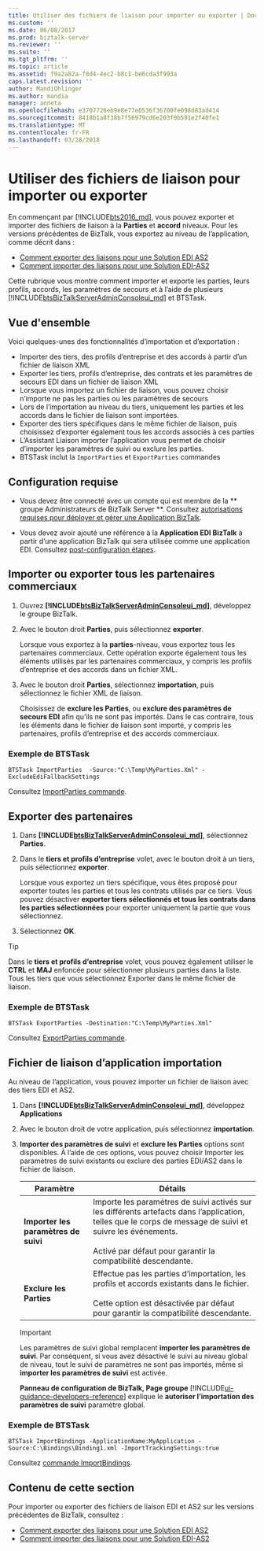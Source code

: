```yaml
---
title: Utiliser des fichiers de liaison pour importer ou exporter | Documents Microsoft
ms.custom: ''
ms.date: 06/08/2017
ms.prod: biztalk-server
ms.reviewer: ''
ms.suite: ''
ms.tgt_pltfrm: ''
ms.topic: article
ms.assetid: f9a2a82a-f8d4-4ec2-b8c1-be6cda3f993a
caps.latest.revision: ''
author: MandiOhlinger
ms.author: mandia
manager: anneta
ms.openlocfilehash: e3707726eb9e8e77e0536f36700fe098d83ad414
ms.sourcegitcommit: 8418b1a8f38b7f56979cd6e203f0b591e2f40fe1
ms.translationtype: MT
ms.contentlocale: fr-FR
ms.lasthandoff: 03/28/2018
---
```

# <a name="use-binding-files-to-import-or-export"></a>Utiliser des fichiers de liaison pour importer ou exporter

En commençant par [!INCLUDE[bts2016_md](../includes/bts2016-md.md)], vous pouvez exporter et importer des fichiers de liaison à la **Parties** et **accord** niveaux. Pour les versions précédentes de BizTalk, vous exportez au niveau de l’application, comme décrit dans : 

* [Comment exporter des liaisons pour une Solution EDI AS2](../core/how-to-export-bindings-for-an-edi-as2-solution.md)
* [Comment importer des liaisons pour une Solution EDI-AS2](../core/how-to-import-bindings-for-an-edi-as2-solution.md)

Cette rubrique vous montre comment importer et exporte les parties, leurs profils, accords, les paramètres de secours et à l’aide de plusieurs [!INCLUDE[btsBizTalkServerAdminConsoleui_md](../includes/btsbiztalkserveradminconsoleui-md.md)] et BTSTask. 

## <a name="overview"></a>Vue d'ensemble

Voici quelques-unes des fonctionnalités d’importation et d’exportation :

* Importer des tiers, des profils d’entreprise et des accords à partir d’un fichier de liaison XML
* Exporter les tiers, profils d’entreprise, des contrats et les paramètres de secours EDI dans un fichier de liaison XML
* Lorsque vous importez un fichier de liaison, vous pouvez choisir n’importe ne pas les parties ou les paramètres de secours
* Lors de l’importation au niveau du tiers, uniquement les parties et les accords dans le fichier de liaison sont importées.
* Exporter des tiers spécifiques dans le même fichier de liaison, puis choisissez d’exporter également tous les accords associés à ces parties
* L’Assistant Liaison importer l’application vous permet de choisir d’importer les paramètres de suivi ou exclure les parties.
* BTSTask inclut la `ImportParties` et `ExportParties` commandes 

## <a name="prerequisites"></a>Configuration requise

* Vous devez être connecté avec un compte qui est membre de la ** groupe Administrateurs de BizTalk Server **. Consultez [autorisations requises pour déployer et gérer une Application BizTalk](../core/permissions-required-for-deploying-and-managing-a-biztalk-application.md).  

* Vous devez avoir ajouté une référence à la **Application EDI BizTalk** à partir d’une application BizTalk qui sera utilisée comme une application EDI. Consultez [post-configuration étapes](../install-and-config-guides/post-configuration-steps-to-optimize-your-environment.md).

## <a name="import-or-export-all-the-trading-partners"></a>Importer ou exporter tous les partenaires commerciaux
1. Ouvrez **[!INCLUDE[btsBizTalkServerAdminConsoleui_md](../includes/btsbiztalkserveradminconsoleui-md.md)]**, développez le groupe BizTalk.
2. Avec le bouton droit **Parties**, puis sélectionnez **exporter**. 

    Lorsque vous exportez à la **parties**-niveau, vous exportez tous les partenaires commerciaux. Cette opération exporte également tous les éléments utilisés par les partenaires commerciaux, y compris les profils d’entreprise et des accords dans un fichier XML. 

3. Avec le bouton droit **Parties**, sélectionnez **importation**, puis sélectionnez le fichier XML de liaison. 

      Choisissez de **exclure les Parties**, ou **exclure des paramètres de secours EDI** afin qu’ils ne sont pas importés. Dans le cas contraire, tous les éléments dans le fichier de liaison sont importé, y compris les partenaires, profils d’entreprise et des accords commerciaux.     

### <a name="btstask-example"></a>Exemple de BTSTask

`BTSTask ImportParties  -Source:"C:\Temp\MyParties.Xml" -ExcludeEdiFallbackSettings`

Consultez [ImportParties commande](../core/importparties-command.md).

    
## <a name="export-individual-partners"></a>Exporter des partenaires
1. Dans **[!INCLUDE[btsBizTalkServerAdminConsoleui_md](../includes/btsbiztalkserveradminconsoleui-md.md)]**, sélectionnez **Parties**.
2. Dans le **tiers et profils d’entreprise** volet, avec le bouton droit à un tiers, puis sélectionnez **exporter**.

    Lorsque vous exportez un tiers spécifique, vous êtes proposé pour exporter toutes les parties et tous les contrats utilisés par ce tiers. Vous pouvez désactiver **exporter tiers sélectionnés et tous les contrats dans les parties sélectionnées** pour exporter uniquement la partie que vous sélectionnez.

3. Sélectionnez **OK**. 

> [!TIP]
> Dans le **tiers et profils d’entreprise** volet, vous pouvez également utiliser le **CTRL** et **MAJ** enfoncée pour sélectionner plusieurs parties dans la liste. Tous les tiers que vous sélectionnez Exporter dans le même fichier de liaison.

### <a name="btstask-example"></a>Exemple de BTSTask

`BTSTask ExportParties -Destination:"C:\Temp\MyParties.Xml"`

Consultez [ExportParties commande](../core/exportparties-command.md).


## <a name="import-application-binding-file"></a>Fichier de liaison d’application importation

Au niveau de l’application, vous pouvez importer un fichier de liaison avec des tiers EDI et AS2. 

1. Dans **[!INCLUDE[btsBizTalkServerAdminConsoleui_md](../includes/btsbiztalkserveradminconsoleui-md.md)]**, développez **Applications**
2. Avec le bouton droit de votre application, puis sélectionnez **importation**.
3. **Importer des paramètres de suivi** et **exclure les Parties** options sont disponibles. À l’aide de ces options, vous pouvez choisir Importer les paramètres de suivi existants ou exclure des parties EDI/AS2 dans le fichier de liaison.

    | Paramètre | Détails |
    |---|---|
    |**Importer les paramètres de suivi** | Importe les paramètres de suivi activés sur les différents artefacts dans l’application, telles que le corps de message de suivi et suivre les événements. <br/><br/>Activé par défaut pour garantir la compatibilité descendante. |
    | **Exclure les Parties**|Effectue pas les parties d’importation, les profils et accords existants dans le fichier. <br/><br/>Cette option est désactivée par défaut pour garantir la compatibilité descendante.|

     > [!IMPORTANT] 
     > Les paramètres de suivi global remplacent **importer les paramètres de suivi**. Par conséquent, si vous avez désactivé le suivi au niveau global de niveau, tout le suivi de paramètres ne sont pas importés, même si **importer les paramètres de suivi** est activée.
     > 
     > **Panneau de configuration de BizTalk, Page groupe** [!INCLUDE[ui-guidance-developers-reference](../includes/ui-guidance-developers-reference.md)] explique le **autoriser l’importation des paramètres de suivi** paramètre global.

### <a name="btstask-example"></a>Exemple de BTSTask

`BTSTask ImportBindings -ApplicationName:MyApplication -Source:C:\Bindings\Binding1.xml -ImportTrackingSettings:true`

Consultez [commande ImportBindings](../core/importbindings-command.md).

## <a name="in-this-section"></a>Contenu de cette section
Pour importer ou exporter des fichiers de liaison EDI et AS2 sur les versions précédentes de BizTalk, consultez : 

* [Comment exporter des liaisons pour une Solution EDI AS2](../core/how-to-export-bindings-for-an-edi-as2-solution.md)
* [Comment importer des liaisons pour une Solution EDI-AS2](../core/how-to-import-bindings-for-an-edi-as2-solution.md)

